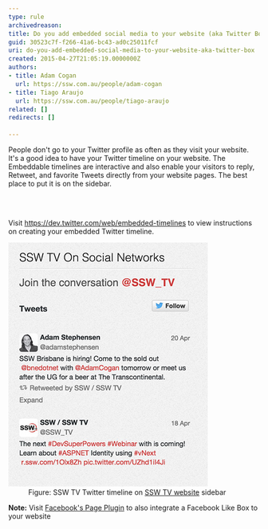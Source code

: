 ```yaml
---
type: rule
archivedreason: 
title: Do you add embedded social media to your website (aka Twitter Box)?
guid: 30523c7f-f266-41a6-bc43-ad0c25011fcf
uri: do-you-add-embedded-social-media-to-your-website-aka-twitter-box
created: 2015-04-27T21:05:19.0000000Z
authors:
- title: Adam Cogan
  url: https://ssw.com.au/people/adam-cogan
- title: Tiago Araujo
  url: https://ssw.com.au/people/tiago-araujo
related: []
redirects: []

---
```



<p>People don't go to your Twitter profile as often as they visit your website. It's a good idea to have your Twitter timeline on your website. The Embeddable timelines are interactive and also enable your visitors to reply, Retweet, and favorite Tweets directly from your website pages.​​ The best place to put it is on the sidebar.<br></p>
<br><excerpt class='endintro'></excerpt><br>
<p>Visit 
   <a href="https://dev.twitter.com/web/embedded-timelines" target="_blank">https://dev.twitter.com/web/embedded-timelines​</a> to view instructions on creating your embedded Twitter timeline.</p><dl class="image"><dt>​​​<img src="sswtv-twitterbox.jpg" alt="sswtv-twitterbox.jpg" /></dt><dd>Figure: SSW TV Twitter timeline on 
      <a href="http://tv.ssw.com/" target="_blank">SSW TV website</a> sidebar​</dd></dl><p><strong>Note:</strong> Visit <a href="https://developers.facebook.com/docs/plugins/page-plugin" target="_blank">Facebook's Page Plugin</a> to also integrate a Facebook Like Box to your website​</p>



